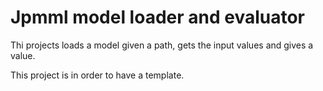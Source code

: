 # Jpmml model loader and evaluator

Thi projects loads a model given a path, gets the input values and gives a value.

This project is in order to have a template.